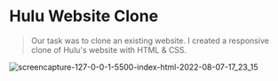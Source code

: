 # Hulu Website Clone

> Our task was to clone an existing website. I created a responsive clone of Hulu's website with HTML & CSS.

![screencapture-127-0-0-1-5500-index-html-2022-08-07-17_23_15](https://user-images.githubusercontent.com/104206815/183289434-c74b39d9-8372-43eb-9a3b-616059cc64d9.png)
